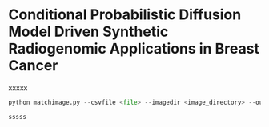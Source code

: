 # Conditional Probabilistic Diffusion Model Driven Synthetic Radiogenomic Applications in Breast Cancer
xxxxx

```python
python matchimage.py --csvfile <file> --imagedir <image_directory> --outputdir <output_directory>
```
```bash
sssss
```

